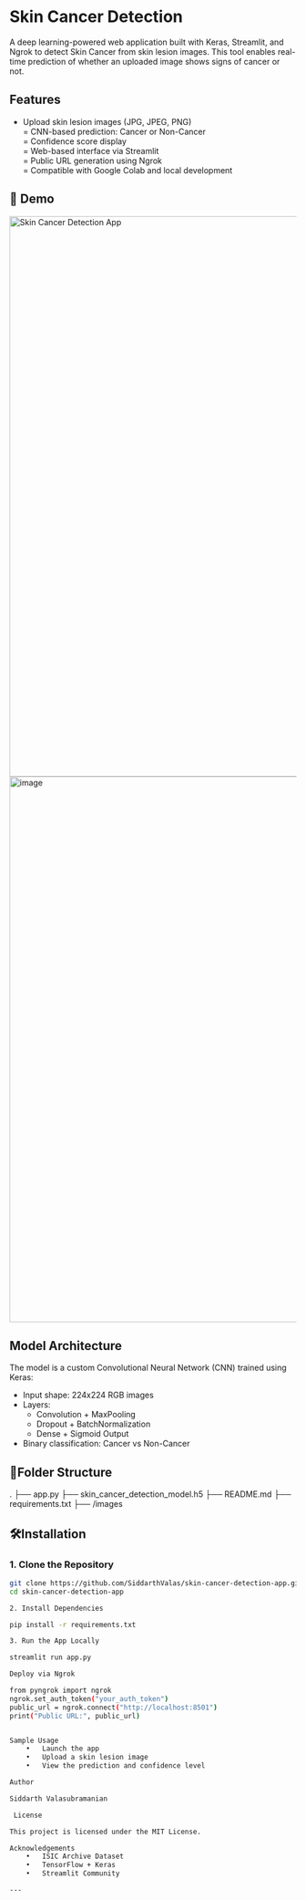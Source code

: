 

# Skin Cancer Detection 

A deep learning-powered web application built with Keras, Streamlit, and Ngrok to detect Skin Cancer from skin lesion images. This tool enables real-time prediction of whether an uploaded image shows signs of cancer or not.

## Features

- Upload skin lesion images (JPG, JPEG, PNG)  
= CNN-based prediction: Cancer or Non-Cancer  
= Confidence score display  
= Web-based interface via Streamlit  
= Public URL generation using Ngrok  
= Compatible with Google Colab and local development

## 📸 Demo

<img width="862" height="983" alt="Skin Cancer Detection App" src="https://github.com/user-attachments/assets/287fb1ef-be6c-4f93-8458-e9d85d319eb1" />  <img width="682" height="957" alt="image" src="https://github.com/user-attachments/assets/b069080f-9bd9-4d1c-b9ec-0321758f99a2" />





##  Model Architecture

The model is a custom Convolutional Neural Network (CNN) trained using Keras:

- Input shape: 224x224 RGB images  
- Layers:
  - Convolution + MaxPooling
  - Dropout + BatchNormalization
  - Dense + Sigmoid Output
- Binary classification: Cancer vs Non-Cancer

## 📂Folder Structure

.
├── app.py
├── skin_cancer_detection_model.h5
├── README.md
├── requirements.txt
├── /images

## 🛠️Installation

### 1. Clone the Repository

```bash
git clone https://github.com/SiddarthValas/skin-cancer-detection-app.git
cd skin-cancer-detection-app

2. Install Dependencies

pip install -r requirements.txt

3. Run the App Locally

streamlit run app.py

Deploy via Ngrok

from pyngrok import ngrok
ngrok.set_auth_token("your_auth_token")
public_url = ngrok.connect("http://localhost:8501")
print("Public URL:", public_url)


Sample Usage
	•	Launch the app
	•	Upload a skin lesion image
	•	View the prediction and confidence level

Author

Siddarth Valasubramanian

 License

This project is licensed under the MIT License.

Acknowledgements
	•	ISIC Archive Dataset
	•	TensorFlow + Keras
	•	Streamlit Community

---


